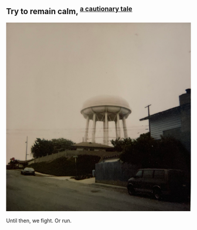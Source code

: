 ## Try to remain calm, <sup>[a cautionary tale](https://www.imdb.com/title/tt0114069/)</sup>

![run!](/media/TickReference1.png)

Until then, we fight. Or run.

